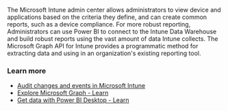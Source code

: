 The Microsoft Intune admin center allows administrators to view device and applications based on the criteria they define, and can create common reports, such as a device compliance. For more robust reporting, Administrators can use Power BI to connect to the Intune Data Warehouse and build robust reports using the vast amount of data Intune collects. The Microsoft Graph API for Intune provides a programmatic method for extracting data and using in an organization's existing reporting tool.

### Learn more

 -  [Audit changes and events in Microsoft Intune](/mem/intune/fundamentals/monitor-audit-logs)
 -  [Explore Microsoft Graph - Learn](/learn/modules/microsoft-graph/)
 -  [Get data with Power BI Desktop - Learn](/learn/modules/get-data-power-bi/)
